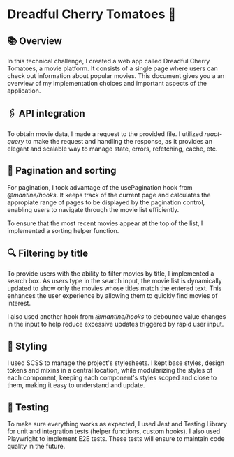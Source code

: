 # Dreadful Cherry Tomatoes 🍅

## 📚 Overview

In this technical challenge, I created a web app called Dreadful Cherry Tomatoes, a movie platform. It consists of a single page where users can check out information about popular movies. This document gives you a an overview of my implementation choices and important aspects of the application.

## 🖇️ API integration

To obtain movie data, I made a request to the provided file. I utilized _react-query_ to make the request and handling the response, as it provides an elegant and scalable way to manage state, errors, refetching, cache, etc.

## 📖 Pagination and sorting

For pagination, I took advantage of the usePagination hook from _@mantine/hooks_. It keeps track of the current page and calculates the appropiate range of pages to be displayed by the pagination control, enabling users to navigate through the movie list efficiently.

To ensure that the most recent movies appear at the top of the list, I implemented a sorting helper function.

## 🔍 Filtering by title

To provide users with the ability to filter movies by title, I implemented a search box. As users type in the search input, the movie list is dynamically updated to show only the movies whose titles match the entered text. This enhances the user experience by allowing them to quickly find movies of interest.

I also used another hook from _@mantine/hooks_ to debounce value changes in the input to help reduce excessive updates triggered by rapid user input.

## 💅 Styling

I used SCSS to manage the project's stylesheets. I kept base styles, design tokens and mixins in a central location, while modularizing the styles of each component, keeping each component's styles scoped and close to them, making it easy to understand and update.

## 🧪 Testing

To make sure everything works as expected, I used Jest and Testing Library for unit and integration tests (helper functions, custom hooks). I also used Playwright to implement E2E tests. These tests will ensure to maintain code quality in the future.
